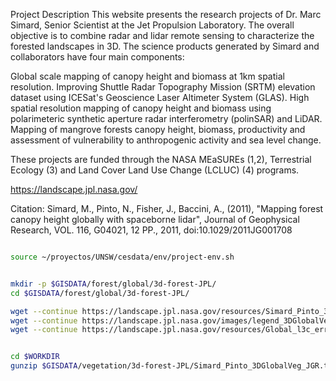 Project Description
This website presents the research projects of Dr. Marc Simard, Senior Scientist at the Jet Propulsion Laboratory. The overall objective is to combine radar and lidar remote sensing to characterize the forested landscapes in 3D. The science products generated by Simard and collaborators have four main components:

Global scale mapping of canopy height and biomass at 1km spatial resolution.
Improving Shuttle Radar Topography Mission (SRTM) elevation dataset using ICESat's Geoscience Laser Altimeter System (GLAS).
High spatial resolution mapping of canopy height and biomass using polarimeteric synthetic aperture radar interferometry (polinSAR) and LiDAR.
Mapping of mangrove forests canopy height, biomass, productivity and assessment of vulnerability to anthropogenic activity and sea level change.

These projects are funded through the NASA MEaSUREs (1,2), Terrestrial Ecology (3) and Land Cover Land Use Change (LCLUC) (4) programs.


https://landscape.jpl.nasa.gov/

Citation:
Simard, M., Pinto, N., Fisher, J., Baccini, A., (2011), "Mapping forest canopy height globally with spaceborne lidar", Journal of Geophysical Research, VOL. 116, G04021, 12 PP., 2011, doi:10.1029/2011JG001708


```sh

source ~/proyectos/UNSW/cesdata/env/project-env.sh


mkdir -p $GISDATA/forest/global/3d-forest-JPL/
cd $GISDATA/forest/global/3d-forest-JPL/

wget --continue https://landscape.jpl.nasa.gov/resources/Simard_Pinto_3DGlobalVeg_JGR.tif.gz
wget --continue https://landscape.jpl.nasa.gov/images/legend_3DGlobalVeg.png
wget --continue https://landscape.jpl.nasa.gov/resources/Global_l3c_error_map.tif.gz
```

```sh

cd $WORKDIR
gunzip $GISDATA/vegetation/3d-forest-JPL/Simard_Pinto_3DGlobalVeg_JGR.tif.gz

```
